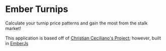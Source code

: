# Ember Turnips

Calculate your turnip price patterns and gain the most from the stalk market!

This application is based off of [Christian Ceciliano's Project](https://github.com/elxris/Turnip-Calculator); however, built in [EmberJs](https://emberjs.com)